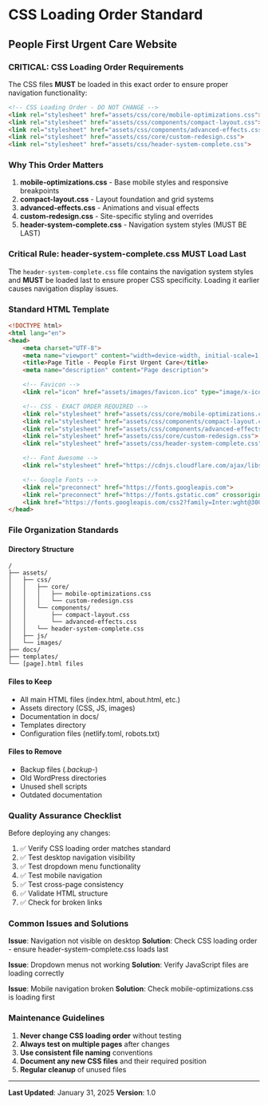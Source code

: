# CSS Loading Order Standard
## People First Urgent Care Website

### **CRITICAL: CSS Loading Order Requirements**

The CSS files **MUST** be loaded in this exact order to ensure proper navigation functionality:

```html
<!-- CSS Loading Order - DO NOT CHANGE -->
<link rel="stylesheet" href="assets/css/core/mobile-optimizations.css">
<link rel="stylesheet" href="assets/css/components/compact-layout.css">
<link rel="stylesheet" href="assets/css/components/advanced-effects.css">
<link rel="stylesheet" href="assets/css/core/custom-redesign.css">
<link rel="stylesheet" href="assets/css/header-system-complete.css">
```

### **Why This Order Matters**

1. **mobile-optimizations.css** - Base mobile styles and responsive breakpoints
2. **compact-layout.css** - Layout foundation and grid systems
3. **advanced-effects.css** - Animations and visual effects
4. **custom-redesign.css** - Site-specific styling and overrides
5. **header-system-complete.css** - Navigation system styles (MUST BE LAST)

### **Critical Rule: header-system-complete.css MUST Load Last**

The `header-system-complete.css` file contains the navigation system styles and **MUST** be loaded last to ensure proper CSS specificity. Loading it earlier causes navigation display issues.

### **Standard HTML Template**

```html
<!DOCTYPE html>
<html lang="en">
<head>
    <meta charset="UTF-8">
    <meta name="viewport" content="width=device-width, initial-scale=1.0, maximum-scale=1.0, user-scalable=0">
    <title>Page Title - People First Urgent Care</title>
    <meta name="description" content="Page description">

    <!-- Favicon -->
    <link rel="icon" href="assets/images/favicon.ico" type="image/x-icon">

    <!-- CSS - EXACT ORDER REQUIRED -->
    <link rel="stylesheet" href="assets/css/core/mobile-optimizations.css">
    <link rel="stylesheet" href="assets/css/components/compact-layout.css">
    <link rel="stylesheet" href="assets/css/components/advanced-effects.css">
    <link rel="stylesheet" href="assets/css/core/custom-redesign.css">
    <link rel="stylesheet" href="assets/css/header-system-complete.css">

    <!-- Font Awesome -->
    <link rel="stylesheet" href="https://cdnjs.cloudflare.com/ajax/libs/font-awesome/6.4.0/css/all.min.css">

    <!-- Google Fonts -->
    <link rel="preconnect" href="https://fonts.googleapis.com">
    <link rel="preconnect" href="https://fonts.gstatic.com" crossorigin>
    <link href="https://fonts.googleapis.com/css2?family=Inter:wght@300;400;500;600;700&family=Montserrat:wght@400;500;600;700&display=swap" rel="stylesheet">
</head>
```

### **File Organization Standards**

#### **Directory Structure**
```
/
├── assets/
│   ├── css/
│   │   ├── core/
│   │   │   ├── mobile-optimizations.css
│   │   │   └── custom-redesign.css
│   │   └── components/
│   │       ├── compact-layout.css
│   │       └── advanced-effects.css
│   │   └── header-system-complete.css
│   ├── js/
│   └── images/
├── docs/
├── templates/
└── [page].html files
```

#### **Files to Keep**
- All main HTML files (index.html, about.html, etc.)
- Assets directory (CSS, JS, images)
- Documentation in docs/
- Templates directory
- Configuration files (netlify.toml, robots.txt)

#### **Files to Remove**
- Backup files (*.backup-*)
- Old WordPress directories
- Unused shell scripts
- Outdated documentation

### **Quality Assurance Checklist**

Before deploying any changes:

1. ✅ Verify CSS loading order matches standard
2. ✅ Test desktop navigation visibility
3. ✅ Test dropdown menu functionality
4. ✅ Test mobile navigation
5. ✅ Test cross-page consistency
6. ✅ Validate HTML structure
7. ✅ Check for broken links

### **Common Issues and Solutions**

**Issue**: Navigation not visible on desktop
**Solution**: Check CSS loading order - ensure header-system-complete.css loads last

**Issue**: Dropdown menus not working
**Solution**: Verify JavaScript files are loading correctly

**Issue**: Mobile navigation broken
**Solution**: Check mobile-optimizations.css is loading first

### **Maintenance Guidelines**

1. **Never change CSS loading order** without testing
2. **Always test on multiple pages** after changes
3. **Use consistent file naming** conventions
4. **Document any new CSS files** and their required position
5. **Regular cleanup** of unused files

---

**Last Updated**: January 31, 2025
**Version**: 1.0
